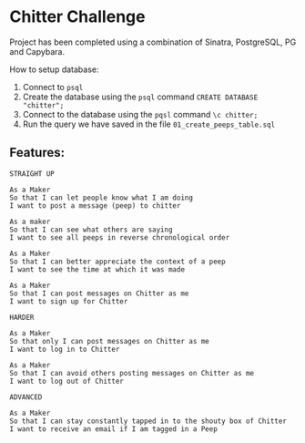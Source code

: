 Chitter Challenge
=================

Project has been completed using a combination of Sinatra, PostgreSQL, PG and Capybara.

How to setup database:
1. Connect to `psql`
2. Create the database using the `psql` command `CREATE DATABASE "chitter";`
3. Connect to the database using the `pqsl` command `\c chitter;`
4. Run the query we have saved in the file `01_create_peeps_table.sql`




Features:
-------

```
STRAIGHT UP

As a Maker
So that I can let people know what I am doing  
I want to post a message (peep) to chitter

As a maker
So that I can see what others are saying  
I want to see all peeps in reverse chronological order

As a Maker
So that I can better appreciate the context of a peep
I want to see the time at which it was made

As a Maker
So that I can post messages on Chitter as me
I want to sign up for Chitter

HARDER

As a Maker
So that only I can post messages on Chitter as me
I want to log in to Chitter

As a Maker
So that I can avoid others posting messages on Chitter as me
I want to log out of Chitter

ADVANCED

As a Maker
So that I can stay constantly tapped in to the shouty box of Chitter
I want to receive an email if I am tagged in a Peep
```

